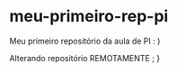 # meu-primeiro-rep-pi
Meu primeiro repositório da aula de PI : )

Alterando repositório REMOTAMENTE ; } 

